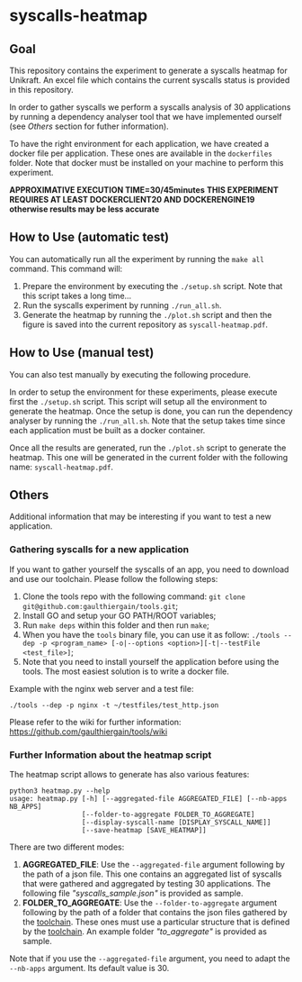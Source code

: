 # syscalls-heatmap

## Goal

This repository contains the experiment to generate a syscalls heatmap
for Unikraft. An excel file which contains the current syscalls status
is provided in this repository.

In order to gather syscalls we perform a syscalls analysis of 30
applications by running a dependency analyser tool that we have
implemented ourself (see *Others* section for futher information).

To have the right environment for each application, we have created a
docker file per application. These ones are available in the 
`dockerfiles` folder. Note that docker must be installed on your 
machine to perform this experiment.

**APPROXIMATIVE EXECUTION TIME=30/45minutes**
**THIS EXPERIMENT REQUIRES AT LEAST DOCKERCLIENT20 AND**
**DOCKERENGINE19 otherwise results may be less accurate**

## How to Use (automatic test)

You can automatically run all the experiment by running the `make all`
command. This command will:

1. Prepare the environment by executing the `./setup.sh` script. Note
that this script takes a long time...
2. Run the syscalls experiment by running `./run_all.sh`. 
3. Generate the heatmap by running the `./plot.sh` script and then the
figure is saved into the current repository as `syscall-heatmap.pdf`.

## How to Use (manual test)

You can also test manually by executing the following procedure.

In order to setup the environment for these experiments, please
execute first the `./setup.sh` script. This script will setup all the
environment to generate the heatmap. Once the setup is done, you
can run the dependency analyser by running the `./run_all.sh`. Note
that the setup takes time since each application must be built as a
docker container.

Once all the results are generated, run the `./plot.sh` script to
generate the heatmap. This one will be generated in the current folder
with the following name: `syscall-heatmap.pdf`.

## Others

Additional information that may be interesting if you want to test
a new application.

### Gathering syscalls for a new application

If you want to gather yourself the syscalls of an app, you need to
download and use our toolchain. Please follow the following steps:
1. Clone the tools repo with the following command: 
`git clone git@github.com:gaulthiergain/tools.git`;
2. Install GO and setup your GO PATH/ROOT variables;
3. Run `make deps` within this folder and then run `make`;
4. When you have the `tools` binary file, you can use it as follow:
`./tools --dep -p <program_name> [-o|--options <option>][-t|--testFile <test_file>]`;
5. Note that you need to install yourself the application before using 
the tools. The most easiest solution is to write a docker file.

Example with the nginx web server and a test file:

`./tools --dep -p nginx -t ~/testfiles/test_http.json`

Please refer to the wiki for further information: 
https://github.com/gaulthiergain/tools/wiki

### Further Information about the heatmap script

The heatmap script allows to generate has also various features:

```
python3 heatmap.py --help
usage: heatmap.py [-h] [--aggregated-file AGGREGATED_FILE] [--nb-apps NB_APPS]
                  [--folder-to-aggregate FOLDER_TO_AGGREGATE]
                  [--display-syscall-name [DISPLAY_SYSCALL_NAME]]
                  [--save-heatmap [SAVE_HEATMAP]]
```

There are two different modes:
1) **AGGREGATED_FILE**: Use the `--aggregated-file` argument following
by the path of a json file. This one contains an aggregated list of
syscalls that were gathered and aggregated by testing 30 applications.
The following file *"syscalls\_sample.json"* is provided as sample.
2) **FOLDER_TO_AGGREGATE**: Use the `--folder-to-aggregate` argument
following by the path of a folder that contains the json files
gathered by the [toolchain](https://github.com/gaulthiergain/tools).
These ones must use a particular structure that is defined by the
[toolchain](https://github.com/gaulthiergain/tools). An example folder
*"to\_aggregate"* is provided as sample.

Note that if you use the `--aggregated-file` argument, you need to 
adapt the `--nb-apps` argument. Its default value is 30.
